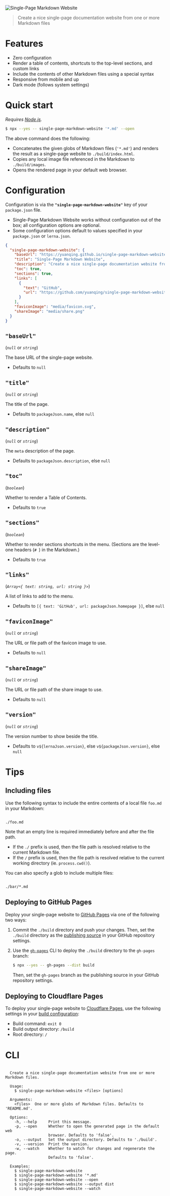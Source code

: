 ![Single-Page Markdown Website](media/single-page-markdown-website.svg)

> Create a nice single-page documentation website from one or more Markdown files

# Features

- Zero configuration
- Render a table of contents, shortcuts to the top-level sections, and custom links
- Include the contents of other Markdown files using a special syntax
- Responsive from mobile and up
- Dark mode (follows system settings)

# Quick start

*Requires [Node.js](https://nodejs.org).*

```sh
$ npx --yes -- single-page-markdown-website '*.md' --open
```

The above command does the following:

- Concatenates the given globs of Markdown files (`'*.md'`) and renders the result as a single-page website to `./build/index.html`.
- Copies any local image file referenced in the Markdown to `./build/images`.
- Opens the rendered page in your default web browser.

# Configuration

Configuration is via the **`"single-page-markdown-website"`** key of your `package.json` file.

- Single-Page Markdown Website works without configuration out of the box; all configuration options are optional.
- Some configuration options default to values specified in your `package.json` or `lerna.json`.

```json
{
  "single-page-markdown-website": {
    "baseUrl": "https://yuanqing.github.io/single-page-markdown-website/",
    "title": "Single-Page Markdown Website",
    "description": "Create a nice single-page documentation website from one or more Markdown files",
    "toc": true,
    "sections": true,
    "links": [
      {
        "text": "GitHub",
        "url": "https://github.com/yuanqing/single-page-markdown-website"
      }
    ],
    "faviconImage": "media/favicon.svg",
    "shareImage": "media/share.png"
  }
}
```

## `"baseUrl"`

(*`null`* or *`string`*)

The base URL of the single-page website.

- Defaults to `null`

## `"title"`

(*`null`* or *`string`*)

The title of the page.

- Defaults to `packageJson.name`, else `null`

## `"description"`

(*`null`* or *`string`*)

The `meta` description of the page.

- Defaults to `packageJson.description`, else `null`

## `"toc"`

(*`boolean`*)

Whether to render a Table of Contents.

- Defaults to `true`

## `"sections"`

(*`boolean`*)

Whether to render sections shortcuts in the menu. (Sections are the level-one headers (`# `) in the Markdown.)

- Defaults to `true`

## `"links"`

(*`Array<{ text: string, url: string }>`*)

A list of links to add to the menu.

- Defaults to `[{ text: 'GitHub', url: packageJson.homepage }]`, else `null`

## `"faviconImage"`

(*`null`* or *`string`*)

The URL or file path of the favicon image to use.

- Defaults to `null`

## `"shareImage"`

(*`null`* or *`string`*)

The URL or file path of the share image to use.

- Defaults to `null`

## `"version"`

(*`null`* or *`string`*)

The version number to show beside the title.

- Defaults to `v${lernaJson.version}`, else `v${packageJson.version}`, else `null`

# Tips

## Including files

Use the following syntax to include the entire contents of a local file `foo.md` in your Markdown:

```

./foo.md

```

Note that an empty line is required immediately before and after the file path.

- If the `./` prefix is used, then the file path is resolved relative to the current Markdown file.
- If the `/` prefix is used, then the file path is resolved relative to the current working directory (ie. `process.cwd()`).

You can also specify a glob to include multiple files:

```

./bar/*.md

```

## Deploying to GitHub Pages

Deploy your single-page website to [GitHub Pages](https://pages.github.com/) via one of the following two ways:

1. Commit the `./build` directory and push your changes. Then, set the `./build` directory as the [publishing source](https://docs.github.com/en/free-pro-team@latest/github/working-with-github-pages/configuring-a-publishing-source-for-your-github-pages-site) in your GitHub repository settings.

2. Use the [`gh-pages`](https://github.com/tschaub/gh-pages) CLI to deploy the `./build` directory to the `gh-pages` branch:

    ```sh
    $ npx --yes -- gh-pages --dist build
    ```

    Then, set the `gh-pages` branch as the publishing source in your GitHub repository settings.

## Deploying to Cloudflare Pages

To deploy your single-page website to [Cloudflare Pages](https://pages.cloudflare.com/), use the following settings in your [build configuration](https://developers.cloudflare.com/pages/get-started#configuring-your-deployment):

- Build command: `exit 0`
- Build output directory: `/build`
- Root directory: `/`

# CLI

<!-- ``` markdown-interpolate: node packages/single-page-markdown-website/lib/cli.js --help -->
```

  Create a nice single-page documentation website from one or more Markdown files.

  Usage:
    $ single-page-markdown-website <files> [options]

  Arguments:
    <files>  One or more globs of Markdown files. Defaults to 'README.md'.

  Options:
    -h, --help     Print this message.
    -p, --open     Whether to open the generated page in the default web
                   browser. Defaults to 'false'.
    -o, --output   Set the output directory. Defaults to './build'.
    -v, --version  Print the version.
    -w, --watch    Whether to watch for changes and regenerate the page.
                   Defaults to 'false'.

  Examples:
    $ single-page-markdown-website
    $ single-page-markdown-website '*.md'
    $ single-page-markdown-website --open
    $ single-page-markdown-website --output dist
    $ single-page-markdown-website --watch

```
<!-- ``` end -->
